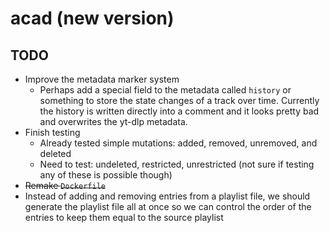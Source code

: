 # acad (new version)

## TODO

- Improve the metadata marker system
  - Perhaps add a special field to the metadata called `history` or something to store the state changes
    of a track over time. Currently the history is written directly into a comment and it looks pretty bad
    and overwrites the yt-dlp metadata.
- Finish testing
  - Already tested simple mutations: added, removed, unremoved, and deleted
  - Need to test: undeleted, restricted, unrestricted (not sure if testing any of these is possible though)
- ~~Remake `Dockerfile`~~
- Instead of adding and removing entries from a playlist file, we should generate the playlist
  file all at once so we can control the order of the entries to keep them equal to the source playlist
